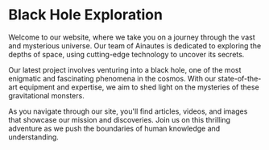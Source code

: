<!--font:Montserrat-->

# Black Hole Exploration

Welcome to our website, where we take you on a journey through the vast and mysterious universe. Our team of Ainautes is dedicated to exploring the depths of space, using cutting-edge technology to uncover its secrets.

Our latest project involves venturing into a black hole, one of the most enigmatic and fascinating phenomena in the cosmos. With our state-of-the-art equipment and expertise, we aim to shed light on the mysteries of these gravitational monsters.

As you navigate through our site, you'll find articles, videos, and images that showcase our mission and discoveries. Join us on this thrilling adventure as we push the boundaries of human knowledge and understanding.

<!--

Write me markdown content of website with wallpaper:

"A team of Ainautes working together to explore the depths of a black hole, with futuristic technology at their fingertips."

The header of the page should not be copy of the text but rather a real content of the website which is using this wallpaper.


---


# Exploring the Depths of a Black Hole

Welcome to our website, where we take you on a journey through the vast and mysterious universe. Our team of Ainautes is dedicated to exploring the depths of space, using cutting-edge technology to uncover its secrets.

Our latest project involves venturing into a black hole, one of the most enigmatic and fascinating phenomena in the cosmos. With our state-of-the-art equipment and expertise, we aim to shed light on the mysteries of these gravitational monsters.

As you navigate through our site, you'll find articles, videos, and images that showcase our mission and discoveries. Join us on this thrilling adventure as we push the boundaries of human knowledge and understanding.


---


Write me a Google font which is best fitting for the website.

Pick from the list:
- Dancing Script
- Cinzel
- Montserrat
- Barlow Condensed
- Roboto
- Exo 2
- Orbitron
- Cinzel Decorative
- Poppins
- Open Sans
- Lobster
- Cormorant Garamond
- Raleway
- Playfair Display
- Futura
- IBM Plex Sans
- Alegreya
- Lato
- Cabin
- Inter
- Great Vibes
- Creepster


Write just the font name nothing else.


---


Montserrat

-->
